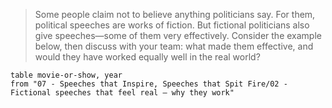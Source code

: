> Some people claim not to believe anything politicians say. For them, political speeches are works of fiction. But fictional politicians also give speeches—some of them very effectively. Consider the example below, then discuss with your team: what made them effective, and would they have worked equally well in the real world?

```dataview
table movie-or-show, year
from "07 - Speeches that Inspire, Speeches that Spit Fire/02 - Fictional speeches that feel real — why they work"
```